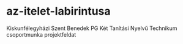 # az-itelet-labirintusa
Kiskunfélegyházi Szent Benedek PG Két Tanítási Nyelvű Technikum csoportmunka projektfeldat
